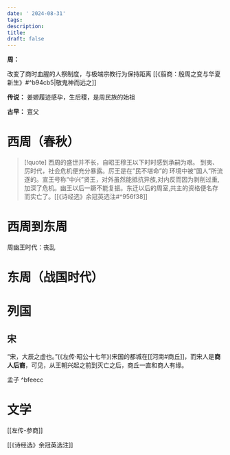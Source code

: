 ```yaml
---
date: ' 2024-08-31'
tags: 
description: 
title: 
draft: false
---
```

**周：**

改变了商时血腥的人祭制度，与极端宗教行为保持距离 [[《翦商：殷周之变与华夏新生》#^b94cb5|敬鬼神而远之]]

**传说：** 姜嫄履迹感孕，生后稷，是周民族的始祖

**古早：** 亶⽗


# 西周（春秋）



>[!quote] 西周的盛世并不长，⾃昭王穆王以下时时感到承嗣为艰。 到夷、厉时代，社会危机便充分暴露。厉王是在”民不堪命”的 环境中被“国⼈”所流逐的。宣王号称“中兴”贤王，对外虽然能抵抗异族,对内反⽽因为剥削过重,加深了危机。幽王以后⼀蹶不能复振。东迁以后的周室,共主的资格便名存⽽实亡了。[[《诗经选》余冠英选注#^956f38]]


# 西周到东周

周幽王时代：丧乱 


# 东周（战国时代）



# 列国

## 宋

“宋，大辰之虚也。”(《左传·昭公十七年》)宋国的都城在[[河南#商丘]]，而宋人是**商人后裔**，可见，从王朝兴起之前到灭亡之后，商丘一直和商人有缘。

孟子 ^bfeecc


# 文学

[[左传-参商]]

[[《诗经选》余冠英选注]]